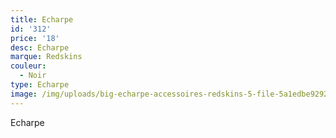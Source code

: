```yaml
---
title: Echarpe
id: '312'
price: '18'
desc: Echarpe
marque: Redskins
couleur:
  - Noir
type: Echarpe
image: /img/uploads/big-echarpe-accessoires-redskins-5-file-5a1edbe9292f3.jpg
---
```

Echarpe
